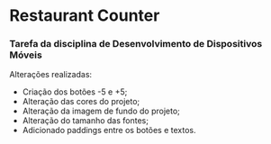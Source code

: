 # Restaurant Counter

### Tarefa da disciplina de Desenvolvimento de Dispositivos Móveis

Alterações realizadas:
- Criação dos botões -5 e +5;
- Alteração das cores do projeto;
- Alteração da imagem de fundo do projeto;
- Alteração do tamanho das fontes;
- Adicionado paddings entre os botões e textos.